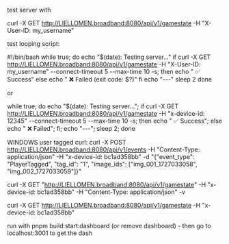 
test server with

curl -X GET http://LIELLOMEN.broadband:8080/api/v1/gamestate -H "X-User-ID: my_username"



test looping script:



#!/bin/bash
while true; do
  echo "$(date): Testing server..."
  if curl -X GET http://LIELLOMEN.broadband:8080/api/v1/gamestate -H "X-User-ID: my_username" --connect-timeout 5 --max-time 10 -s; then
    echo " ✅ Success"
  else
    echo " ❌ Failed (exit code: $?)"
  fi
  echo "---"
  sleep 2
done


or


while true; do echo "$(date): Testing server..."; if curl -X GET http://LIELLOMEN.broadband:8080/api/v1/gamestate -H "x-device-id: 12345" --connect-timeout 5 --max-time 10 -s; then echo " ✅ Success"; else echo " ❌ Failed"; fi; echo "---"; sleep 2; done

WINDOWS user tagged curl:
curl -X POST http://LIELLOMEN.broadband:8080/api/v1/events -H "Content-Type: application/json" -H "x-device-id: bc1ad358bb" -d "{\"event_type\": \"PlayerTagged\", \"tag_id\": \"1\", \"image_ids\": [\"img_001_1727033058\", \"img_002_1727033059\"]}"

curl -X GET "http://LIELLOMEN.broadband:8080/api/v1/gamestate" -H "x-device-id: bc1ad358bb" -H "Content-Type: application/json" -v

curl -X GET http://LIELLOMEN.broadband:8080/api/v1/gamestate -H "x-device-id: bc1ad358bb"

run with pnpm build:start:dashboard (or remove dashboard) - then go to localhost:3001 to get the dash